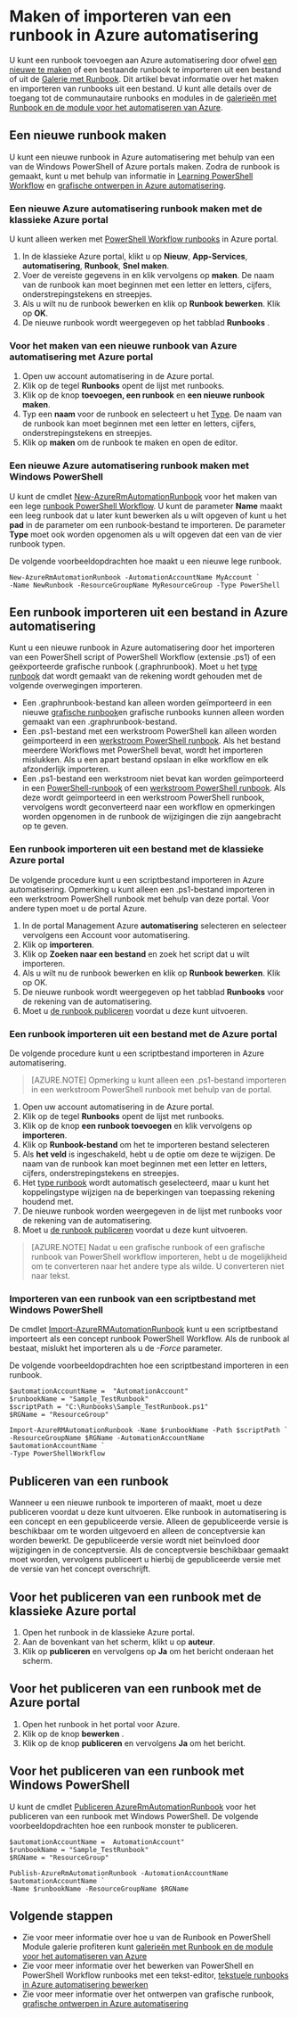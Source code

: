 <properties
    pageTitle="Maken of importeren van een runbook in Azure automatisering"
    description="In dit artikel wordt beschreven hoe een nieuwe runbook maken in Azure automatisering of een uit een bestand importeren."
    services="automation"
    documentationCenter=""
    authors="mgoedtel"
    manager="jwhit"
    editor="tysonn" />
<tags
    ms.service="automation"
    ms.devlang="na"
    ms.topic="article"
    ms.tgt_pltfrm="na"
    ms.workload="infrastructure-services"
    ms.date="09/12/2016"
    ms.author="magoedte;bwren" />

# <a name="creating-or-importing-a-runbook-in-azure-automation"></a>Maken of importeren van een runbook in Azure automatisering

U kunt een runbook toevoegen aan Azure automatisering door ofwel [een nieuwe te maken](#creating-a-new-runbook) of een bestaande runbook te importeren uit een bestand of uit de [Galerie met Runbook](automation-runbook-gallery.md). Dit artikel bevat informatie over het maken en importeren van runbooks uit een bestand.  U kunt alle details over de toegang tot de communautaire runbooks en modules in de [galerieën met Runbook en de module voor het automatiseren van Azure](automation-runbook-gallery.md).

## <a name="creating-a-new-runbook"></a>Een nieuwe runbook maken

U kunt een nieuwe runbook in Azure automatisering met behulp van een van de Windows PowerShell of Azure portals maken. Zodra de runbook is gemaakt, kunt u met behulp van informatie in [Learning PowerShell Workflow](automation-powershell-workflow.md) en [grafische ontwerpen in Azure automatisering](automation-graphical-authoring-intro.md).

### <a name="to-create-a-new-azure-automation-runbook-with-the-azure-classic-portal"></a>Een nieuwe Azure automatisering runbook maken met de klassieke Azure portal

U kunt alleen werken met [PowerShell Workflow runbooks](automation-runbook-types.md#powershell-workflow-runbooks) in Azure portal.

1. In de klassieke Azure portal, klikt u op **Nieuw**, **App-Services**, **automatisering**, **Runbook**, **Snel maken**.
2. Voer de vereiste gegevens in en klik vervolgens op **maken**. De naam van de runbook kan moet beginnen met een letter en letters, cijfers, onderstrepingstekens en streepjes.
3. Als u wilt nu de runbook bewerken en klik op **Runbook bewerken**. Klik op **OK**.
4. De nieuwe runbook wordt weergegeven op het tabblad **Runbooks** .


### <a name="to-create-a-new-azure-automation-runbook-with-the-azure-portal"></a>Voor het maken van een nieuwe runbook van Azure automatisering met Azure portal

1. Open uw account automatisering in de Azure portal.
2. Klik op de tegel **Runbooks** opent de lijst met runbooks.
3. Klik op de knop **toevoegen, een runbook** en **een nieuwe runbook maken**.
2. Typ een **naam** voor de runbook en selecteert u het [Type](automation-runbook-types.md). De naam van de runbook kan moet beginnen met een letter en letters, cijfers, onderstrepingstekens en streepjes.
3. Klik op **maken** om de runbook te maken en open de editor.


### <a name="to-create-a-new-azure-automation-runbook-with-windows-powershell"></a>Een nieuwe Azure automatisering runbook maken met Windows PowerShell

U kunt de cmdlet [New-AzureRmAutomationRunbook](https://msdn.microsoft.com/library/mt619376.aspx) voor het maken van een lege [runbook PowerShell Workflow](automation-runbook-types.md#powershell-workflow-runbooks). U kunt de parameter **Name** maakt een leeg runbook dat u later kunt bewerken als u wilt opgeven of kunt u het **pad** in de parameter om een runbook-bestand te importeren. De parameter **Type** moet ook worden opgenomen als u wilt opgeven dat een van de vier runbook typen.

De volgende voorbeeldopdrachten hoe maakt u een nieuwe lege runbook.

    New-AzureRmAutomationRunbook -AutomationAccountName MyAccount `
    -Name NewRunbook -ResourceGroupName MyResourceGroup -Type PowerShell

## <a name="importing-a-runbook-from-a-file-into-azure-automation"></a>Een runbook importeren uit een bestand in Azure automatisering

Kunt u een nieuwe runbook in Azure automatisering door het importeren van een PowerShell script of PowerShell Workflow (extensie .ps1) of een geëxporteerde grafische runbook (.graphrunbook).  Moet u het [type runbook](automation-runbook-types.md) dat wordt gemaakt van de rekening wordt gehouden met de volgende overwegingen importeren.

- Een .graphrunbook-bestand kan alleen worden geïmporteerd in een nieuwe [grafische runbook](automation-runbook-types.md#graphical-runbooks)en grafische runbooks kunnen alleen worden gemaakt van een .graphrunbook-bestand.
- Een .ps1-bestand met een werkstroom PowerShell kan alleen worden geïmporteerd in een [werkstroom PowerShell runbook](automation-runbook-types.md#powershell-workflow-runbooks).  Als het bestand meerdere Workflows met PowerShell bevat, wordt het importeren mislukken. Als u een apart bestand opslaan in elke workflow en elk afzonderlijk importeren.
- Een .ps1-bestand een werkstroom niet bevat kan worden geïmporteerd in een [PowerShell-runbook](automation-runbook-types.md#powershell-runbooks) of een [werkstroom PowerShell runbook](automation-runbook-types.md#powershell-workflow-runbooks).  Als deze wordt geïmporteerd in een werkstroom PowerShell runbook, vervolgens wordt geconverteerd naar een workflow en opmerkingen worden opgenomen in de runbook de wijzigingen die zijn aangebracht op te geven.

### <a name="to-import-a-runbook-from-a-file-with-the-azure-classic-portal"></a>Een runbook importeren uit een bestand met de klassieke Azure portal
De volgende procedure kunt u een scriptbestand importeren in Azure automatisering.  Opmerking u kunt alleen een .ps1-bestand importeren in een werkstroom PowerShell runbook met behulp van deze portal.  Voor andere typen moet u de portal Azure.

1. In de portal Management Azure **automatisering** selecteren en selecteer vervolgens een Account voor automatisering.
2. Klik op **importeren**.
3. Klik op **Zoeken naar een bestand** en zoek het script dat u wilt importeren.
4. Als u wilt nu de runbook bewerken en klik op **Runbook bewerken**. Klik op OK.
5. De nieuwe runbook wordt weergegeven op het tabblad **Runbooks** voor de rekening van de automatisering.
6. Moet u [de runbook publiceren](#publishing-a-runbook) voordat u deze kunt uitvoeren.


### <a name="to-import-a-runbook-from-a-file-with-the-azure-portal"></a>Een runbook importeren uit een bestand met de Azure portal
De volgende procedure kunt u een scriptbestand importeren in Azure automatisering.  

>[AZURE.NOTE] Opmerking u kunt alleen een .ps1-bestand importeren in een werkstroom PowerShell runbook met behulp van de portal.

1. Open uw account automatisering in de Azure portal.
2. Klik op de tegel **Runbooks** opent de lijst met runbooks.
3. Klik op de knop **een runbook toevoegen** en klik vervolgens op **importeren**.
4. Klik op **Runbook-bestand** om het te importeren bestand selecteren
2. Als **het veld** is ingeschakeld, hebt u de optie om deze te wijzigen.  De naam van de runbook kan moet beginnen met een letter en letters, cijfers, onderstrepingstekens en streepjes.
3. Het [type runbook](automation-runbook-types.md) wordt automatisch geselecteerd, maar u kunt het koppelingstype wijzigen na de beperkingen van toepassing rekening houdend met. 
3. De nieuwe runbook worden weergegeven in de lijst met runbooks voor de rekening van de automatisering.
4. Moet u [de runbook publiceren](#publishing-a-runbook) voordat u deze kunt uitvoeren.

>[AZURE.NOTE] Nadat u een grafische runbook of een grafische runbook van PowerShell workflow importeren, hebt u de mogelijkheid om te converteren naar het andere type als wilde. U converteren niet naar tekst.

### <a name="to-import-a-runbook-from-a-script-file-with-windows-powershell"></a>Importeren van een runbook van een scriptbestand met Windows PowerShell

De cmdlet [Import-AzureRMAutomationRunbook](https://msdn.microsoft.com/library/mt603735.aspx) kunt u een scriptbestand importeert als een concept runbook PowerShell Workflow. Als de runbook al bestaat, mislukt het importeren als u de *-Force* parameter. 

De volgende voorbeeldopdrachten hoe een scriptbestand importeren in een runbook.

    $automationAccountName =  "AutomationAccount"
    $runbookName = "Sample_TestRunbook"
    $scriptPath = "C:\Runbooks\Sample_TestRunbook.ps1"
    $RGName = "ResourceGroup"

    Import-AzureRMAutomationRunbook -Name $runbookName -Path $scriptPath `
    -ResourceGroupName $RGName -AutomationAccountName $automationAccountName `
    -Type PowerShellWorkflow 


## <a name="publishing-a-runbook"></a>Publiceren van een runbook

Wanneer u een nieuwe runbook te importeren of maakt, moet u deze publiceren voordat u deze kunt uitvoeren.  Elke runbook in automatisering is een concept en een gepubliceerde versie. Alleen de gepubliceerde versie is beschikbaar om te worden uitgevoerd en alleen de conceptversie kan worden bewerkt. De gepubliceerde versie wordt niet beïnvloed door wijzigingen in de conceptversie. Als de conceptversie beschikbaar gemaakt moet worden, vervolgens publiceert u hierbij de gepubliceerde versie met de versie van het concept overschrijft.

## <a name="to-publish-a-runbook-using-the-azure-classic-portal"></a>Voor het publiceren van een runbook met de klassieke Azure portal

1. Open het runbook in de klassieke Azure portal.
1. Aan de bovenkant van het scherm, klikt u op **auteur**.
1. Klik op **publiceren** en vervolgens op **Ja** om het bericht onderaan het scherm.

## <a name="to-publish-a-runbook-using-the-azure-portal"></a>Voor het publiceren van een runbook met de Azure portal

1. Open het runbook in het portal voor Azure.
1. Klik op de knop **bewerken** .
1. Klik op de knop **publiceren** en vervolgens **Ja** om het bericht.


## <a name="to-publish-a-runbook-using-windows-powershell"></a>Voor het publiceren van een runbook met Windows PowerShell

U kunt de cmdlet [Publiceren AzureRmAutomationRunbook](https://msdn.microsoft.com/library/mt603705.aspx) voor het publiceren van een runbook met Windows PowerShell. De volgende voorbeeldopdrachten hoe een runbook monster te publiceren.

    $automationAccountName =  AutomationAccount"
    $runbookName = "Sample_TestRunbook"
    $RGName = "ResourceGroup"

    Publish-AzureRmAutomationRunbook -AutomationAccountName $automationAccountName `
    -Name $runbookName -ResourceGroupName $RGName


## <a name="next-steps"></a>Volgende stappen
- Zie voor meer informatie over hoe u van de Runbook en PowerShell Module galerie profiteren kunt [galerieën met Runbook en de module voor het automatiseren van Azure](automation-runbook-gallery.md)
- Zie voor meer informatie over het bewerken van PowerShell en PowerShell Workflow runbooks met een tekst-editor, [tekstuele runbooks in Azure automatisering bewerken](automation-edit-textual-runbook.md)
- Zie voor meer informatie over het ontwerpen van grafische runbook, [grafische ontwerpen in Azure automatisering](automation-graphical-authoring-intro.md)
